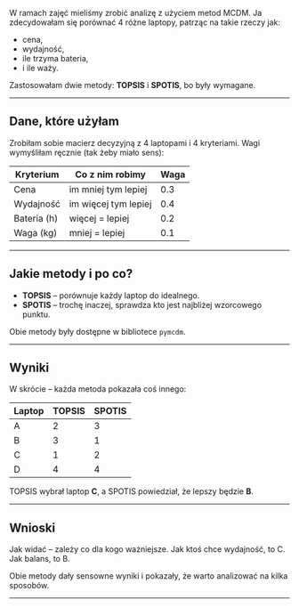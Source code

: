 

W ramach zajęć mieliśmy zrobić analizę z użyciem metod MCDM. Ja zdecydowałam się porównać 4 różne laptopy, patrząc na takie rzeczy jak:
- cena,
- wydajność,
- ile trzyma bateria,
- i ile waży.

Zastosowałam dwie metody: **TOPSIS** i **SPOTIS**, bo były wymagane.

---

## Dane, które użyłam

Zrobiłam sobie macierz decyzyjną z 4 laptopami i 4 kryteriami. Wagi wymyśliłam ręcznie (tak żeby miało sens):

| Kryterium      | Co z nim robimy     | Waga |
|----------------|---------------------|------|
| Cena           | im mniej tym lepiej | 0.3  |
| Wydajność      | im więcej tym lepiej| 0.4  |
| Bateria (h)    | więcej = lepiej     | 0.2  |
| Waga (kg)      | mniej = lepiej      | 0.1  |

---

## Jakie metody i po co?

- **TOPSIS** – porównuje każdy laptop do idealnego.
- **SPOTIS** – trochę inaczej, sprawdza kto jest najbliżej wzorcowego punktu.

Obie metody były dostępne w bibliotece `pymcdm`.

---

## Wyniki

W skrócie – każda metoda pokazała coś innego:

| Laptop | TOPSIS | SPOTIS |
|--------|--------|--------|
| A      | 2      | 3      |
| B      | 3      | 1      |
| C      | 1      | 2      |
| D      | 4      | 4      |

TOPSIS wybrał laptop **C**, a SPOTIS powiedział, że lepszy będzie **B**.

---

## Wnioski

Jak widać – zależy co dla kogo ważniejsze. Jak ktoś chce wydajność, to C. Jak balans, to B.

Obie metody dały sensowne wyniki i pokazały, że warto analizować na kilka sposobów.

---
